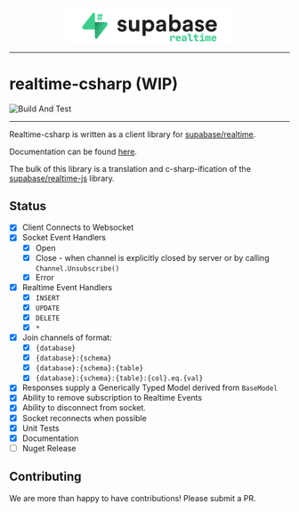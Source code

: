 <p align="center">
<img width="300" src=".github/logo.png"/>
</p>

---

# realtime-csharp (WIP)

![Build And Test](https://github.com/supabase/realtime-csharp/workflows/Build%20And%20Test/badge.svg)

---

Realtime-csharp is written as a client library for [supabase/realtime](https://github.com/supabase/realtime).

Documentation can be found [here](https://supabase.github.io/realtime-csharp/api/Supabase.Realtime.Client.html).

The bulk of this library is a translation and c-sharp-ification of the [supabase/realtime-js](https://github.com/supabase/realtime-js) library.

## Status

- [x] Client Connects to Websocket
- [x] Socket Event Handlers
  - [x] Open
  - [x] Close - when channel is explicitly closed by server or by calling `Channel.Unsubscribe()`
  - [x] Error
- [x] Realtime Event Handlers
  - [x] `INSERT`
  - [x] `UPDATE`
  - [x] `DELETE`
  - [x] `*`
- [x] Join channels of format:
  - [x] `{database}`
  - [x] `{database}:{schema}`
  - [x] `{database}:{schema}:{table}`
  - [x] `{database}:{schema}:{table}:{col}.eq.{val}`
- [x] Responses supply a Generically Typed Model derived from `BaseModel`
- [x] Ability to remove subscription to Realtime Events
- [x] Ability to disconnect from socket.
- [x] Socket reconnects when possible
- [x] Unit Tests
- [x] Documentation
- [ ] Nuget Release

## Contributing

We are more than happy to have contributions! Please submit a PR.
